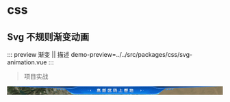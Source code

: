 # css

## Svg 不规则渐变动画

::: preview 渐变 || 描述
demo-preview=../../src/packages/css/svg-animation.vue
:::

> 项目实战

![项目实战图](/playground/css/svg-animation.gif)
